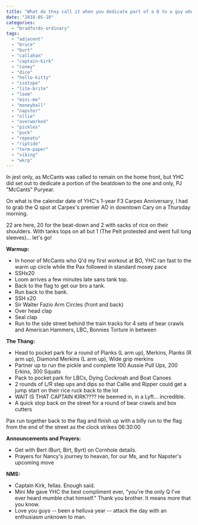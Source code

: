 ```yaml
---
title: "What do they call it when you dedicate part of a Q to a guy who doesn't show up?"
date: "2018-05-10"
categories: 
  - "bradfords-ordinary"
tags: 
  - "adjacent"
  - "bruce"
  - "burt"
  - "callahan"
  - "captain-kirk"
  - "coney"
  - "dice"
  - "hello-kitty"
  - "isotope"
  - "lite-brite"
  - "loom"
  - "mini-me"
  - "moneyball"
  - "napster"
  - "ollie"
  - "overworked"
  - "pickles"
  - "puck"
  - "repeato"
  - "riptide"
  - "term-paper"
  - "viking"
  - "wkrp"
---
```


In jest only, as McCants was called to remain on the home front, but YHC did set out to dedicate a portion of the beatdown to the one and only, PJ "McCants" Puryear.

On what is the calendar date of YHC's 1-year F3 Carpex Anniversary, I had to grab the Q spot at Carpex's premier AO in downtown Cary on a Thursday morning.

22 are here, 20 for the beat-down and 2 with sacks of rice on their shoulders. With tanks tops on all but 1 (The Pelt protested and went full long sleeves)... let's go!

**Warmup:**

- In honor of McCants who Q'd my first workout at BO, YHC ran fast to the warm up circle while the Pax followed in standard mosey pace
- SSHx20
- Loom arrives a few minutes late sans tank top.
- Back to the flag to get our bro a tank.
- Run back to the bank.
- SSH x20
- Sir Walter Fazio Arm Circles (front and back)
- Over head clap
- Seal clap
- Run to the side street behind the train tracks for 4 sets of bear crawls and American Hammers, LBC, Bonnies Torture in between

**The Thang:**

- Head to pocket park for a round of Planks (L arm up), Merkins, Planks (R arm up), Diamond Merkins (L arm up), Wide grip merkins
- Partner up to run the pickle and complete 100 Aussie Pull Ups, 200 Erkins, 300 Squats
- Pack to pocket park for LBCs, Dying Cockroah and Boat Canoes
- 2 rounds of L/R step ups and dips so that Callie and Ripper could get a jump start on their rice ruck back to the lot
- WAIT IS THAT CAPTAIN KIRK???? He beemed in, in a Lyft... incredible.
- A quick stop back on the street for a round of bear crawls and box cutters

Pax run together back to the flag and finish up with a billy run to the flag from the end of the street as the clock strikes 06:30:00

**Announcements and Prayers:**

- Get with Bert (Burt, Birt, Byrt) on Cornhole details.
- Prayers for Nancy's journey to heavan, for our Ms, and for Napster's upcoming move

**NMS:**

- Captain Kirk, fellas. Enough said.
- Mini Me gave YHC the best compliment ever, "you're the only Q I've ever heard mumble chat himself." Thank you brother. It means more that you know.
- Love you guys -- been a helluva year -- attack the day with an enthusiasm unknown to man.
